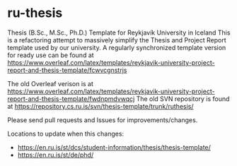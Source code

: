 # ru-thesis
Thesis (B.Sc., M.Sc., Ph.D.) Template for Reykjavík University in Iceland
This is a refactoring attempt to massively simplify the Thesis and Project Report template used by our university.
A regularly synchronized template version for ready use can be found at https://www.overleaf.com/latex/templates/reykjavik-university-project-report-and-thesis-template/fcwvcgnstrjs

The old Overleaf verison is at https://www.overleaf.com/latex/templates/reykjavik-university-project-report-and-thesis-template/fwdnpmdvwqcj
The old SVN repository is found at https://repository.cs.ru.is/svn/thesis-template/trunk/ruthesis/

Please send pull requests and Issues for improvements/changes.

Locations to update when this changes:  
* https://en.ru.is/st/dcs/student-information/thesis/thesis-template/
* https://en.ru.is/st/de/phd/
